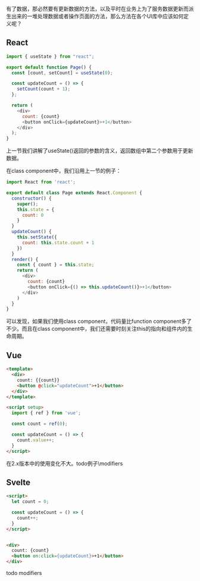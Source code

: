 有了数据，那必然要有更新数据的方法，以及平时在业务上为了服务数据更新而派生出来的一堆处理数据或者操作页面的方法，那么方法在各个UI库中应该如何定义呢？

## React

```javascript
import { useState } from "react";

export default function Page() {
  const [count, setCount] = useState(0);

  const updateCount = () => {
    setCount(count + 1);
  };

  return (
    <div>
      count: {count}
      <button onClick={updateCount}>+1</button>
    </div>
  );
}
```

上一节我们讲解了useState()返回的参数的含义，返回数组中第二个参数用于更新数据。

在class component中，我们沿用上一节的例子：

```javascript
import React from 'react';

export default class Page extends React.Component {
  constructor() {
    super();
    this.state = {
      count: 0
    }
  }
  updateCount() {
    this.setState({
      count: this.state.count + 1
    })
  }
  render() {
    const { count } = this.state;
    return (
      <div>
        count: {count}
        <button onClick={() => this.updateCount()}>+1</button>
      </div>
    )
  }
}
```

可以发现，如果我们使用class component，代码量比function component多了不少。而且在class component中，我们还需要时刻关注this的指向和组件内的生命周期。



## Vue

```html
<template>
  <div>
    count: {{count}}
    <button @click="updateCount">+1</button>
  </div>
</template>

<script setup>
  import { ref } from 'vue';

  const count = ref(0);

  const updateCount = () => {
    count.value++;
  }
</script>
```

在2.x版本中的使用变化不大。todo例子\modifiers



## Svelte

```html
<script>
  let count = 0;

  const updateCount = () => {
    count++;
  }
</script>


<div>
  count: {count}
  <button on:click={updateCount}>+1</button>
</div>
```

todo modifiers
